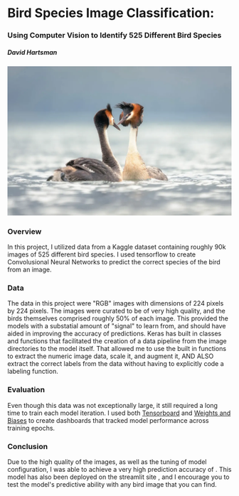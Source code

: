 # Bird Species Image Classification:
### Using Computer Vision to Identify 525 Different Bird Species
##### David Hartsman

![The majestic Puteketeke, New Zealand's "Bird of the Century"](./files/puteketeke.png)

### Overview
In this project, I utilized data from a Kaggle dataset containing roughly 90k images of 525 different bird species. I used tensorflow to create Convolusional Neural Networks to predict the correct species of the bird from an image. 

### Data
The data in this project were "RGB" images with dimensions of 224 pixels by 224 pixels. The images were curated to be of very high quality, and the birds themselves comprised roughly 50% of each image. This provided the models with a substatial amount of "signal" to learn from, and should have aided in improving the accuracy of predictions. Keras has built in classes and functions that facilitated the creation of a data pipeline from the image directories to the model itself. That allowed me to use the built in functions to extract the numeric image data, scale it, and augment it, AND ALSO extract the correct labels from the data without having to explicitly code a labeling function. 

### Evaluation
Even though this data was not exceptionally large, it still required a long time to train each model iteration. I used both [Tensorboard](https://www.tensorflow.org/tensorboard) and [Weights and Biases](https://wandb.ai/site) to create dashboards that tracked model performance across training epochs. 


### Conclusion
Due to the high quality of the images, as well as the tuning of model configuration, I was able to achieve a very high prediction accuracy of <ACCURACY>. This model has also been deployed on the streamlit site <STREAMLIT LINK>, and I encourage you to test the model's predictive ability with any bird image that you can find.  
